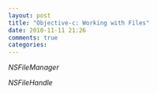 ```yaml
---
layout: post
title: "Objective-c: Working with Files"
date: 2010-11-11 21:26
comments: true
categories: 
---
```


*NSFileManager*


*NSFileHandle*


